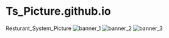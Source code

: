 # Ts_Picture.github.io
Resturant_System_Picture
![banner_1](https://user-images.githubusercontent.com/133859203/238939412-bd8a4814-10c7-482f-bf69-48e5c487d4d2.png)
![banner_2](https://user-images.githubusercontent.com/133859203/238939461-33d5db73-541f-4c00-897d-29d8e1f6243d.png)
![banner_3](https://user-images.githubusercontent.com/133859203/238939484-2f8136bb-bd55-4718-897d-415d56b769d5.png)
